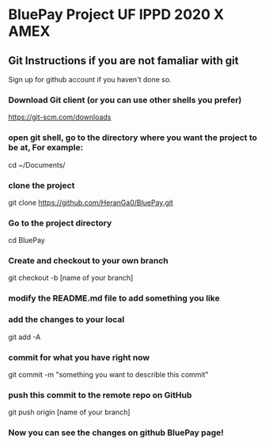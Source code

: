 # BluePay Project UF IPPD 2020 X AMEX

## Git Instructions if you are not famaliar with git
Sign up for github account if you haven't done so.
### Download Git client (or you can use other shells you prefer)
https://git-scm.com/downloads
### open git shell, go to the directory where you want the project to be at, For example:
cd ~/Documents/
### clone the project 
git clone https://github.com/HeranGa0/BluePay.git
### Go to the project directory
cd BluePay
### Create and checkout to your own branch
git checkout -b [name of your branch]
### modify the README.md file to add something you like
### add the changes to your local
git add -A
### commit for what you have right now
git commit -m "something you want to describle this commit"
### push this commit to the remote repo on GitHub
git push origin [name of your branch]
### Now you can see the changes on github BluePay page!

